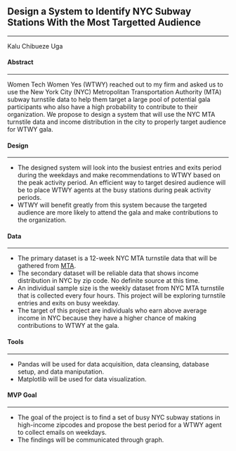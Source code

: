 ## Design a System to Identify NYC Subway Stations With the Most Targetted Audience
---
Kalu Chibueze Uga

#### Abstract
---
Women Tech Women Yes (WTWY) reached out to my firm and asked us to use the New York City (NYC) Metropolitan Transportation Authority (MTA) subway turnstile data to help them target a large pool of potential gala participants who also have a high probability to contribute to their organization. We propose to design a system that will use the NYC MTA turnstile data and income distribution in the city to properly target audience for WTWY gala.


#### Design
---

* The designed system will look into the busiest entries and exits period during the weekdays and make recommendations to WTWY based on the peak activity period. An efficient way to target desired audience will be to place WTWY agents at the busy stations during peak activity periods.
* WTWY will benefit greatly from this system because the targeted audience are more likely to attend the gala and make contributions to the organization.


#### Data 
---

* The primary dataset is a 12-week NYC MTA turnstile data that will be gathered from [MTA](http://web.mta.info/developers/data/nyct/turnstile/).
* The secondary dataset will be reliable data that shows income distribution in NYC by zip code. No definite source at this time.
* An individual sample size is the weekly dataset from NYC MTA turnstile that is collected every four hours. This project will be exploring turnstile entries and exits on busy weekday.
* The target of this project are individuals who earn above average income in NYC because they have a higher chance of making contributions to WTWY at the gala.

#### Tools
---

* Pandas will be used for data acquisition, data cleansing, database setup, and data maniputation. 
* Matplotlib will be used for data visualization.


#### MVP Goal
---

* The goal of the project is to find a set of busy NYC subway stations in high-income zipcodes and propose the best period for a WTWY agent to collect emails on weekdays.
* The findings will be communicated through graph.

